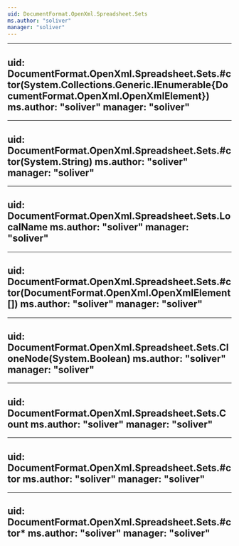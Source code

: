 ```yaml
---
uid: DocumentFormat.OpenXml.Spreadsheet.Sets
ms.author: "soliver"
manager: "soliver"
---
```


---
uid: DocumentFormat.OpenXml.Spreadsheet.Sets.#ctor(System.Collections.Generic.IEnumerable{DocumentFormat.OpenXml.OpenXmlElement})
ms.author: "soliver"
manager: "soliver"
---

---
uid: DocumentFormat.OpenXml.Spreadsheet.Sets.#ctor(System.String)
ms.author: "soliver"
manager: "soliver"
---

---
uid: DocumentFormat.OpenXml.Spreadsheet.Sets.LocalName
ms.author: "soliver"
manager: "soliver"
---

---
uid: DocumentFormat.OpenXml.Spreadsheet.Sets.#ctor(DocumentFormat.OpenXml.OpenXmlElement[])
ms.author: "soliver"
manager: "soliver"
---

---
uid: DocumentFormat.OpenXml.Spreadsheet.Sets.CloneNode(System.Boolean)
ms.author: "soliver"
manager: "soliver"
---

---
uid: DocumentFormat.OpenXml.Spreadsheet.Sets.Count
ms.author: "soliver"
manager: "soliver"
---

---
uid: DocumentFormat.OpenXml.Spreadsheet.Sets.#ctor
ms.author: "soliver"
manager: "soliver"
---

---
uid: DocumentFormat.OpenXml.Spreadsheet.Sets.#ctor*
ms.author: "soliver"
manager: "soliver"
---
